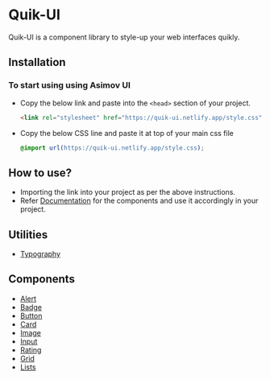 # Quik-UI
Quik-UI is a component library to style-up your web interfaces quikly.

## Installation
### To start using using Asimov UI 
- Copy the below link and paste into the `<head>` section of your project.
  ```html
  <link rel="stylesheet" href="https://quik-ui.netlify.app/style.css" />
  ```
- Copy the below CSS line and paste it at top of your main css file
  ```css
  @import url(https://quik-ui.netlify.app/style.css);
  ```


## How to use?
- Importing the link into your project as per the above instructions.
- Refer [Documentation](https://quik-ui.netlify.app/components/intro/intro.html) for the components and use it accordingly in your project.

## Utilities
- [Typography](https://quik-ui.netlify.app/components/typography/typography.html)

## Components
- [Alert](https://quik-ui.netlify.app/components/alert/alert.html)
- [Badge](https://quik-ui.netlify.app/components/badge/badge.html)
- [Button](https://quik-ui.netlify.app/components/button/button.html)
- [Card](https://quik-ui.netlify.app/components/card/card.html)
- [Image](https://quik-ui.netlify.app/components/image/image.html)
- [Input](https://quik-ui.netlify.app/components/input/input.html)
- [Rating](https://quik-ui.netlify.app/components/rating/rating.html)
- [Grid](https://quik-ui.netlify.app/components/grid/grid.html)
- [Lists](https://quik-ui.netlify.app/components/list/list.html)
